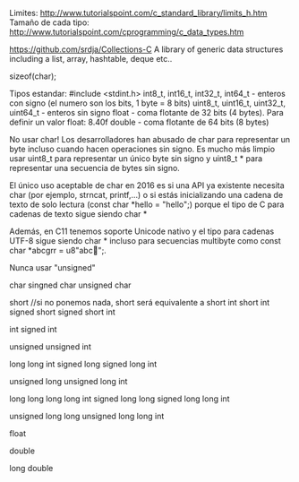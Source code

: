 Limites:  http://www.tutorialspoint.com/c_standard_library/limits_h.htm
Tamaño de cada tipo: http://www.tutorialspoint.com/cprogramming/c_data_types.htm

https://github.com/srdja/Collections-C
A library of generic data structures including a list, array, hashtable, deque etc..


sizeof(char);

Tipos estandar:
#include <stdint.h>
int8_t, int16_t, int32_t, int64_t - enteros con signo (el numero son los bits, 1 byte = 8 bits)
uint8_t, uint16_t, uint32_t, uint64_t - enteros sin signo
float - coma flotante de 32 bits (4 bytes). Para definir un valor float: 8.40f
double - coma flotante de 64 bits  (8 bytes)

No usar char!
Los desarrolladores han abusado de char para representar un byte incluso cuando hacen operaciones sin signo. Es mucho más limpio usar uint8_t para representar un único byte sin signo y uint8_t * para representar una secuencia de bytes sin signo.

El único uso aceptable de char en 2016 es si una API ya existente necesita char (por ejemplo, strncat, printf,…) o si estás inicializando una cadena de texto de solo lectura (const char *hello = "hello";) porque el tipo de C para cadenas de texto sigue siendo char *

Además, en C11 tenemos soporte Unicode nativo y el tipo para cadenas UTF-8 sigue siendo char * incluso para secuencias multibyte como const char *abcgrr = u8"abc😬";.


Nunca usar "unsigned"

char
singned char
unsigned char

short //si no ponemos nada, short será equivalente a short int
short int
signed short
signed short int

int
signed int

unsigned
unsigned int

long
long int
signed long
signed long int

unsigned long
unsigned long int

long long
long long int
signed long long
signed long long int

unsigned long long
unsigned long long int

float

double

long double

